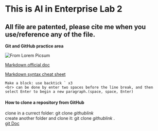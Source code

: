 # This is AI in Enterprise Lab 2
## All file are patented, please cite me when you use/reference any of the file.

**Git and GitHub practice area**  

![From Lorem Picsum](https://picsum.photos/200)  

[Markdown official doc](https://docs.github.com/en/get-started/writing-on-github/getting-started-with-writing-and-formatting-on-github/basic-writing-and-formatting-syntax)  

[Markdown syntax cheat sheet](https://enterprise.github.com/downloads/en/markdown-cheatsheet.pdf)

```
Make a block: use backtick ` x3  
<br> can be done by enter two spaces before the line break, and then select Enter to begin a new paragraph.(space, space, Enter)
```  

#### How to clone a repository from GitHub
clone in a currect folder: git clone *githublink*  
create another folder and clone it: git clone *githublink* .  
[git Doc](https://git-scm.com/book/en/v2/Git-Basics-Getting-a-Git-Repository)




